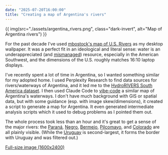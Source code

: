 ```yaml
---
date: "2025-07-20T16:00:00"
title: "Creating a map of Argentina's rivers"
---
```


{{ img(src="./assets/argentina_rivers.png", class="dark-invert", alt="Map of Argentina rivers") }}

For the past decade I've used [mbostock's map of U.S. Rivers](https://github.com/mbostock/us-rivers) as my desktop wallpaper. It was a perfect fit in an ideological and literal sense: water is an underappreciated (and [mismanaged](https://www.propublica.org/series/killing-the-colorado)) resource, especially in the American Southwest, and the dimensions of the U.S. roughly matches 16:10 laptop displays.

I've recently spent a lot of time in Argentina, so I wanted something similar for my adopted home. I used Perplexity Research to find data sources for rivers/waterways of Argentina, and it led me to the [HydroRIVERS South America dataset](https://www.hydrosheds.org/products/hydrorivers). I then used Claude Code to [vibe-code](https://github.com/sllvn/argentina-rivers) a similar map of Argentina's waterways. I don't have much background with GIS or spatial data, but with some guidance (esp. with image skew/dimensions), it created a script to generate a map for Argentina. It even generated intermediate analysis scripts which it used to debug problems as I pointed them out.

The whole process took less than an hour and it's great to get a sense of the major rivers: the [Paraná](https://en.wikipedia.org/wiki/Paran%C3%A1_River), [Negro](https://en.wikipedia.org/wiki/R%C3%ADo_Negro_(Argentina)), [Bermejo](https://en.wikipedia.org/wiki/Bermejo_River), [Pilcomayo](https://en.wikipedia.org/wiki/Pilcomayo_River), and [Colorado](https://en.wikipedia.org/wiki/Colorado_River_(Argentina)) are all plainly visible. (While the [Uruguay](https://en.wikipedia.org/wiki/Uruguay_River) is second-largest, it forms the border with Uruguay and was filtered out.)

[Full-size image (1600x2400)](./assets/argentina_rivers_large.png)
